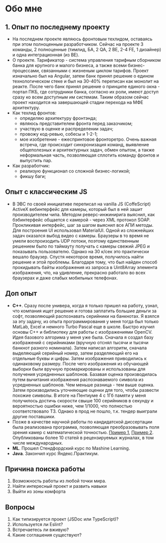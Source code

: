 # Обо мне

## 1. Опыт по последнему проекту

- На последнем проекте являюсь фронтовым техлидом, оставаясь при этом полноценным разработчиком. Сейчас на проекте 3 команды, 2 полноценные (тимлид, БА, 2 QA, 2 BE, 2-4 FE, 1 дизайнер) и одна интеграционная (из BE).
- О проекте. Тарификатор - система управления тарифным сборником банка для крупного и малого бизнеса, а также всеми бизнес-процессами, связанными с жизненым циклом тарифов. Проект изначально был на Angular, затем банк принял решение о едином технологическом стеке и был на 30-40% переписан как монолит на реакте. После чего банк принял решение о принципе единого окна - портал ПКБ, где сотрудники банка, согласно их роли, имеют доступ сразу ко всем доступным им системам. Таким образом сейчас проект находится на завершающей стадии перехода на МФЕ архитектуру. 
- Как техлид фронтов:
  - определяю архитектуру фронтэнда;
  - являюсь представителем фронта перед заказчиком;
  - участвую в оценке и распределении задач;
  - провожу код-ревью, собесы и 1-2-1;
  - мое изобретение - ежеспринтовое фронторетро. Очень важная встреча, где происходит синхронизация команд, выявление общеполезных и архитектурных задач, обмен опытом, а также неформальная часть, позволяющая сплотить команду фронтов и выпустить пар.
- Как разработчик:
  - реализую функционал со сложной бизнес-логикой;
  - фикшу баги;

## Опыт с классическим JS

- В ЭВС по своей инициативе переписал на vanilla JS (CoffeScript) ActiveX вебинтерфейс для камеры, который был в ней зашит производителем чипа. Методом реверс-инжинирига выяснил, как бэбинтерфейс общается с камерой - через XML протокол SOAP. Прокликивая интерфейс, шаг за шагом выяснил все АПИ методы. Для построения UI использовал MaterialUI. Одной из сложнейших задач оказался выбод видео с камеры. Браузеры в то время не умели воспроизодить UDP потоки, поэтому единственным решением было по таймауту получать с камеры свежий JPEG и показывать пользователю. Однако на 30 к/сек это практически вешало браузер. Спустя некоторое время, получилось найти решение и этой проблемы. Благодаря тому, что был найден способ прокидывать байты изображения из запроса в Uint8Array элемента изображения, что, на удивление, прекрасно работало во всех браузерах и даже слабых мобильных телефонах.

## Доп опыт

- **С++**. Сразу после универа, когда я только пришел на работу, узнал, что компания ищет решение и готова заплатить большие деньги за софт, позволяющий распознавать серийники на банкнотах. Я взялся за эту задачу, из опыта программирования у меня тогда был только MatLab, Excel и немного Turbo Pascal еще в школе. Быстро изучил основы С++ и библиотеку для работы с изображениями OpenCV. Идея базового алгорима у меня уже была. Сначала я создал базу изображений с серийниками (вручную отснял тысячи и тысячи банкнот разного номинала). Затем написал алгоритм, сначала выделяющий серийный номер, затем разделяющий его на отдельные буквы и цифры. Затем изображения приводились к одинаковому размеру. После чего изображения из обучающей выборки были вручную промаркированы и использованы для получения усредненных шаблонов. Базавая оценка производилась путем вычитания изображения распознаваемого символа из усредненных шаблонов. Чем меньше разница - тем выше оценка. Затем производились уточняющие оценки для того, чтобы развести похожие символы. В итоге на Пентиуме 4 с 1Гб памяти у меня получилось достичь скорости свыше 100 серийников в секунду и вероятностью ошибки ниже, чем 1/1000, что полностью соответствовало ТЗ. Однако в прод не пошло, т.к. тендер выиграли другие поставшики.
- Позже в качестве научной работы по кандидатской диссертации была реализована программа, позволяющая преобразовывать поля зрения камер с математической точностью. [Пример 1](https://www.youtube.com/watch?v=j34Ut0QHNYA), [Пример 2](https://www.youtube.com/watch?v=ozXSl-m_1pg). Опубликованы более 10 статей в рецензируемых журналах, в том числе международных.
- **ML**. Прошел Стендфордский курс по Mashine Learning.  
- **Java**. Закончил курс Яндекс.Практикум.

## Причина поиска работы 
1. Возможность работы из любой точки мира.
2. Найти интересный проект и развить навыки
3. Выйти из зоны комфорта

## Вопросы
1. Как типизируется проект (JSDoc или TypeScript)?
2. Используется ли Eslint?
3. Встречаетесь ли вживую?
4. Какие соглашения существуют?
